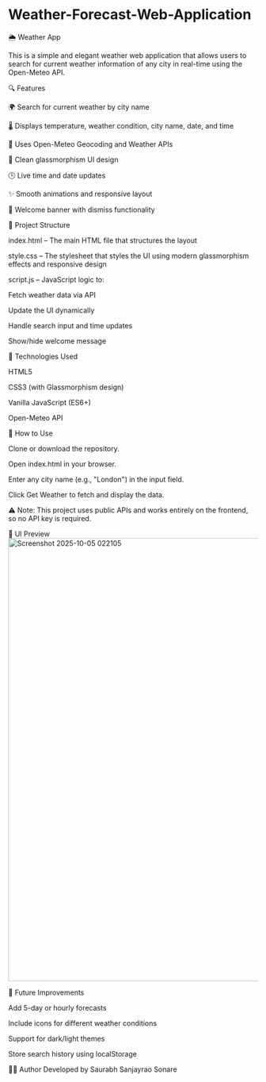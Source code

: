 # Weather-Forecast-Web-Application
🌦️ Weather App

This is a simple and elegant weather web application that allows users to search for current weather information of any city in real-time using the Open-Meteo API.

🔍 Features

🌍 Search for current weather by city name

🌡️ Displays temperature, weather condition, city name, date, and time

📍 Uses Open-Meteo Geocoding and Weather APIs

🧊 Clean glassmorphism UI design

🕒 Live time and date updates

✨ Smooth animations and responsive layout

💬 Welcome banner with dismiss functionality


📁 Project Structure

index.html – The main HTML file that structures the layout

style.css – The stylesheet that styles the UI using modern glassmorphism effects and responsive design

script.js – JavaScript logic to:

Fetch weather data via API

Update the UI dynamically

Handle search input and time updates

Show/hide welcome message


🧠 Technologies Used

HTML5

CSS3 (with Glassmorphism design)

Vanilla JavaScript (ES6+)

Open-Meteo API

🚀 How to Use

Clone or download the repository.

Open index.html in your browser.

Enter any city name (e.g., "London") in the input field.

Click Get Weather to fetch and display the data.

⚠️ Note: This project uses public APIs and works entirely on the frontend, so no API key is required.

📸 UI Preview
<img width="1919" height="894" alt="Screenshot 2025-10-05 022105" src="https://github.com/user-attachments/assets/0bccf5e9-ccce-41af-87f4-d15f1f0b02cc" />


📌 Future Improvements

Add 5-day or hourly forecasts

Include icons for different weather conditions

Support for dark/light themes

Store search history using localStorage

🧑‍💻 Author
Developed by 
Saurabh Sanjayrao Sonare

